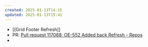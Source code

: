 ```yaml
---
created: 2025-01-13T14:15
updated: 2025-01-13T15:41
---
```


- [[Grid Footer Refresh]]
- PR: [Pull request 117068: OE-552 Added back Refresh - Repos](https://dev.azure.com/MiXTelematics/DeviceIntegration/_git/MiX.Config.Frangular.UI/pullrequest/117068)
- 
